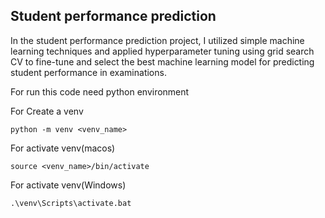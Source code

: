 ## Student performance prediction

In the student performance prediction project, I utilized simple machine learning techniques and applied hyperparameter tuning using grid search CV to fine-tune and select the best machine learning model for predicting student performance in examinations. 

For run this code need python environment

For Create a venv 
```
python -m venv <venv_name>
```

For activate venv(macos)
```
source <venv_name>/bin/activate
```

For activate venv(Windows)
```
.\venv\Scripts\activate.bat
```

